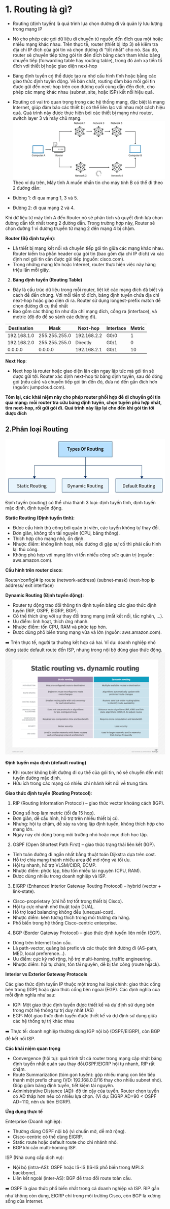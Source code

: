 # 1. Routing là gì?
- Routing (định tuyến) là quá trình lựa chọn đường đi và quản lý lưu lượng trong mạng IP
- Nó cho phép các gói dữ liệu di chuyển từ nguồn đến đích qua một hoặc nhiều mạng khác nhau. Trên thực tế, router (thiết bị lớp 3) sẽ kiểm tra địa chỉ IP đích của gói tin và chọn đường đi “tốt nhất” cho nó. Sau đó, router sẽ chuyển tiếp từng gói tin đến đích bằng cách tham khảo bảng chuyển tiếp (forwarding table hay routing table), trong đó ánh xạ tiền tố đích với thiết bị hoặc giao diện next-hop 

- Bảng định tuyến có thể được tạo ra nhờ cấu hình tĩnh hoặc bằng các giao thức định tuyến động. Về bản chất, routing đảm bảo mỗi gói tin được gửi đến next-hop trên con đường cuối cùng dẫn đến đích, cho phép các mạng khác nhau (subnet, site, hoặc ISP) kết nối hiệu quả.

- Routing có vai trò quan trọng trong các hệ thống mạng, đặc biệt là mạng Internet, giúp đảm bảo các thiết bị có thể liên lạc với nhau một cách hiệu quả. Quá trình này được thực hiện bởi các thiết bị mạng như router, switch layer 3 và máy chủ mạng.
![alt text](./images/image.png)
Theo ví dụ trên, Máy tính A muốn nhắn tin cho máy tính B có thể đi theo 2 đường dẫn:

- Đường 1: đi qua mạng 1, 3 và 5.
- Đường 2: đi qua mạng 2 và 4.

Khi dữ liệu từ máy tính A đến Router nó sẽ phân tích và quyết định lựa chọn đường dẫn tốt nhất trong 2 đường dẫn. Trong trường hợp này, Router sẽ chọn đường 1 vì đường truyền từ mạng 2 đến mạng 4 bị chậm.

**Router (Bộ định tuyến)**:

- Là thiết bị mạng kết nối và chuyển tiếp gói tin giữa các mạng khác nhau. Router kiểm tra phần header của gói tin (bao gồm địa chỉ IP đích) và xác định nơi gói tin cần được gửi tiếp (nguồn: cisco.com).
- Trong những mạng lớn hoặc Internet, router thực hiện việc này hàng triệu lần mỗi giây.

 2. **Bảng định tuyến (Routing Table)**

- Đây là cấu trúc dữ liệu trong mỗi router, liệt kê các mạng đích đã biết và cách để đến chúng. Với mỗi tiền tố đích, bảng định tuyến chứa địa chỉ next-hop hoặc giao diện đi ra. Router sử dụng longest-prefix match để chọn đường đi cụ thể nhất
- Bao gồm các thông tin như địa chỉ mạng đích, cổng ra (interface), và metric (độ đo để so sánh các đường đi).

| Destination | Mask          | Next-hop    | Interface | Metric |
| ----------- | ------------- | ----------- | --------- | ------ |
| 192.168.1.0 | 255.255.255.0 | 192.168.2.2 | G0/0      | 1      |
| 192.168.2.0 | 255.255.255.0 | Directly    | G0/1      | 0      |
| 0.0.0.0     | 0.0.0.0       | 192.168.2.1 | G0/1      | 10     |



 **Next Hop**:
- Next hop là router hoặc giao diện lân cận ngay lập tức mà gói tin sẽ được gửi tới. Router xác định next-hop từ bảng định tuyến, sau đó đóng gói (nếu cần) và chuyển tiếp gói tin đến đó, đưa nó đến gần đích hơn (nguồn: jumpcloud.com).

**Tóm lại, các khái niệm này cho phép router phối hợp để di chuyển gói tin qua mạng: mỗi router tra cứu bảng định tuyến, chọn tuyến phù hợp nhất, tìm next-hop, rồi gửi gói đi. Quá trình này lặp lại cho đến khi gói tin tới được đích**

## 2.Phân loại Routing

![alt text](./images/image-1.png)

Định tuyến (routing) có thể chia thành 3 loại: định tuyến tĩnh, định tuyến mặc định, định tuyến động.

**Static Routing (Định tuyến tĩnh):**
- Được cấu hình thủ công bởi quản trị viên, các tuyến không tự thay đổi.
- Đơn giản, không tốn tài nguyên (CPU, băng thông).
- Thích hợp cho mạng nhỏ, ổn định.
- Nhược điểm: không linh hoạt, nếu đường đi gặp sự cố thì phải cấu hình lại thủ công.
- Không phù hợp với mạng lớn vì tốn nhiều công sức quản trị (nguồn: aws.amazon.com).

**Cấu hình trên router cisco:**

Router(config)# ip route (network-address) (subnet-mask) (next-hop ip address/ exit interface)


**Dynamic Routing (Định tuyến động):**
- Router tự động trao đổi thông tin định tuyến bằng các giao thức định tuyến (RIP, OSPF, EIGRP, BGP).
- Có thể thích ứng với sự thay đổi trong mạng (mất kết nối, tắc nghẽn, …).
- Ưu điểm: linh hoạt, thích ứng nhanh.
- Nhược điểm: tốn CPU, RAM và phức tạp hơn.
- Được dùng phổ biến trong mạng vừa và lớn (nguồn: aws.amazon.com).

➡️ Trên thực tế, người ta thường kết hợp cả hai. Ví dụ: doanh nghiệp nhỏ dùng static default route đến ISP, nhưng trong nội bộ dùng giao thức động.
![alt text](image.png)


**Định tuyến mặc định (default routing)**

- Khi router không biết đường đi cụ thể của gói tin, nó sẽ chuyển đến một tuyến đường mặc định.
- Hữu ích trong các mạng có nhiều chi nhánh kết nối về trung tâm.


**Giao thức định tuyến (Routing Protocol)**:

1. RIP (Routing Information Protocol) – giao thức vector khoảng cách (IGP).
- Dùng số hop làm metric (tối đa 15 hop).
- Đơn giản, dễ cấu hình, hỗ trợ trên nhiều thiết bị cũ.
- Nhưng: hội tụ chậm, dễ xảy ra vòng lặp định tuyến, không thích hợp cho mạng lớn.
- Ngày nay chỉ dùng trong môi trường nhỏ hoặc mục đích học tập.

2. OSPF (Open Shortest Path First) – giao thức trạng thái liên kết (IGP).
- Tính toán đường đi ngắn nhất bằng thuật toán Dijkstra dựa trên cost.
- Hỗ trợ chia mạng thành nhiều area để mở rộng và tối ưu.
- Hội tụ nhanh, hỗ trợ VLSM/CIDR, ECMP.
- Nhược điểm: phức tạp, tiêu tốn nhiều tài nguyên (CPU, RAM).
- Được dùng nhiều trong doanh nghiệp và ISP.

3. EIGRP (Enhanced Interior Gateway Routing Protocol) – hybrid (vector + link-state).
- Cisco-proprietary (chỉ hỗ trợ tốt trong thiết bị Cisco).
- Hội tụ cực nhanh nhờ thuật toán DUAL.
- Hỗ trợ load balancing không đều (unequal-cost).
- Nhược điểm: kém tương thích trong môi trường đa hãng.
- Phổ biến trong hệ thống Cisco-centric enterprise.

4. BGP (Border Gateway Protocol) – giao thức định tuyến liên miền (EGP).
- Dùng trên Internet toàn cầu.
- Là path-vector, quảng bá prefix và các thuộc tính đường đi (AS-path, MED, local preference…).
- Ưu điểm: cực kỳ mở rộng, hỗ trợ multi-homing, traffic engineering.
- Nhược điểm: hội tụ chậm, tốn tài nguyên, dễ bị tấn công (route hijack).

**Interior vs Exterior Gateway Protocols**

Các giao thức định tuyến IP thuộc một trong hai loại chính: giao thức cổng bên trong (IGP) hoặc giao thức cổng bên ngoài (EGP). Các định nghĩa của mỗi định nghĩa như sau: 
- IGP: Một giao thức định tuyến được thiết kế và dự định sử dụng bên trong một hệ thống tự trị duy nhất (AS) 
- EGP: Một giao thức định tuyến được thiết kế và dự định sử dụng giữa các hệ thống tự trị khác nhau

➡️ Thực tế: doanh nghiệp thường dùng IGP nội bộ (OSPF/EIGRP), còn BGP để kết nối ISP.

**Các khái niệm quan trọng**

- Convergence (hội tụ): quá trình tất cả router trong mạng cập nhật bảng định tuyến nhất quán sau thay đổi.OSPF/EIGRP hội tụ nhanh, RIP rất chậm.
- Route Summarization (tóm gọn tuyến): gộp nhiều mạng con liên tiếp thành một prefix chung (VD: 192.168.0.0/16 thay cho nhiều subnet nhỏ). Giúp giảm bảng định tuyến, tiết kiệm tài nguyên.
- Administrative Distance (AD): độ tin cậy của tuyến. Router chọn tuyến có AD thấp hơn nếu có nhiều lựa chọn. (Ví dụ: EIGRP AD=90 < OSPF AD=110, nên ưu tiên EIGRP).

**Ứng dụng thực tế**

Enterprise (Doanh nghiệp):

- Thường dùng OSPF nội bộ (vì chuẩn mở, dễ mở rộng).
- Cisco-centric có thể dùng EIGRP.
- Static route hoặc default route cho chi nhánh nhỏ.
- BGP khi cần multi-homing ISP.

ISP (Nhà cung cấp dịch vụ):

- Nội bộ (intra-AS): OSPF hoặc IS-IS (IS-IS phổ biến trong MPLS backbone).
- Liên kết ngoài (inter-AS): BGP để trao đổi route toàn cầu.

➡️ OSPF là giao thức phổ biến nhất trong cả doanh nghiệp và ISP. RIP gần như không còn dùng, EIGRP chỉ trong môi trường Cisco, còn BGP là xương sống của Internet.

